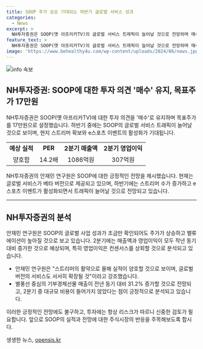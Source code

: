 ```yaml
---
title: SOOP 주가 상승 기대되는 하반기 글로벌 서비스 성과
categories:
  - News
excerpt: >
  NH투자증권은 SOOP(옛 아프리카TV)의 글로벌 서비스 트래픽이 늘어날 것으로 전망하며 매수 의견을 유지하고, 주가가 조금이라도 상승할 것으로 예상했다. 이유는 현지 스트리머를 확보하고, e스포츠 이벤트가 늘어날 것으로 예상했으며, 글로벌 버전 서비스도 기반을 확장 중이라고 설명했다. 2분기 매출액과 영업이익도 지난해 대비 증가했고, 글로벌 사업 성과로 주가와 밸류에이션도 높아질 것으로 분석했다.
feature_text: >
  NH투자증권은 SOOP(옛 아프리카TV)의 글로벌 서비스 트래픽이 늘어날 것으로 전망하며 매수 의견을 유지하고, 주가가 조금이라도 상승할 것으로 예상했다. 이유는 현지 스트리머를 확보하고, e스포츠 이벤트가 늘어날 것으로 예상했으며, 글로벌 버전 서비스도 기반을 확장 중이라고 설명했다. 2분기 매출액과 영업이익도 지난해 대비 증가했고, 글로벌 사업 성과로 주가와 밸류에이션도 높아질 것으로 분석했다.
image: 'https://www.behealthy4u.com/wp-content/uploads/2024/06/news.jpg'
---
```


<p><img src="https://www.behealthy4u.com/wp-content/uploads/2024/06/news.jpg" alt="info 속보" /></p>

<h2 data-ke-size="size26">NH투자증권: SOOP에 대한 투자 의견 '매수' 유지, 목표주가 17만원</h2>

<p data-ke-size="size16">NH투자증권은 SOOP(옛 아프리카TV)에 대한 투자 의견을 '매수'로 유지하며 목표주가를 17만원으로 설정했습니다. 하반기 중에는 SOOP의 글로벌 서비스 트래픽이 늘어날 것으로 보이며, 현지 스트리머 확보와 e스포츠 이벤트의 활성화가 기대됩니다.</p>

<table>
  <tbody>
    <tr>
      <td style="text-align: center; height: 17px;"><b>예상 실적</b></td>
      <td style="text-align: center; height: 17px;"><b>PER</b></td>
      <td style="text-align: center; height: 17px;"><b>2분기 매출액</b></td>
      <td style="text-align: center; height: 17px;"><b>2분기 영업이익</b></td>
    </tr>
    <tr>
      <td style="text-align: center; height: 17px;">양호함</td>
      <td style="text-align: center; height: 17px;">14.2배</td>
      <td style="text-align: center; height: 17px;">1086억원</td>
      <td style="text-align: center; height: 17px;">307억원</td>
    </tr>
  </tbody>
</table>

<p data-ke-size="size16">NH투자증권의 안재민 연구원은 SOOP에 대한 긍정적인 전망을 제시했습니다. 현재는 글로벌 서비스가 베타 버전으로 제공되고 있으며, 하반기에는 스트리머 수가 증가하고 e스포츠 이벤트가 활성화되면서 트래픽이 늘어날 것으로 전망되고 있습니다.</p>

<hr>

<h2 data-ke-size="size26">NH투자증권의 분석</h2>

<p data-ke-size="size16">안재민 연구원은 SOOP의 글로벌 사업 성과가 조금만 확인되어도 주가가 상승하고 밸류에이션이 높아질 것으로 보고 있습니다. 2분기에는 매출액과 영업이익이 모두 작년 동기 대비 증가한 것으로 예상되며, 특히 영업이익은 컨센서스를 상회할 것으로 분석되고 있습니다.</p>

<ul>
  <li>안재민 연구원은 "스트리머의 활약으로 올해 실적이 양호할 것으로 보이며, 글로벌 버전의 서비스도 서서히 확장될 것"이라고 강조했습니다.</li>
  <li>별풍선 중심의 기부경제선물 매출이 전년 동기 대비 31.2% 증가할 것으로 전망되고, 2분기 중 대규모 비용이 들어가지 않았다는 점이 긍정적으로 분석되고 있습니다.</li>
</ul>

<p data-ke-size="size16">이러한 긍정적인 전망에도 불구하고, 투자에는 항상 리스크가 따르니 신중한 검토가 필요합니다. 앞으로 SOOP의 실적과 전망에 대한 주식시장의 반응을 주목해보도록 합시다.</p>
생생한 뉴스, <a href="https://opensis.kr" rel="dofollow">opensis.kr</a>


